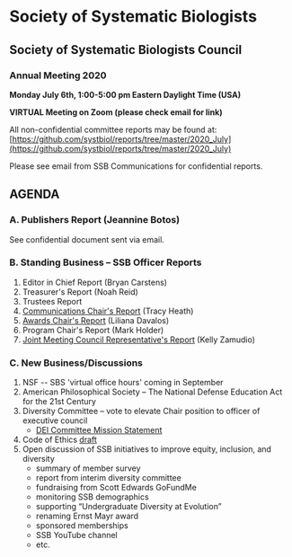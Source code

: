 # Society of Systematic Biologists

## Society of Systematic Biologists Council
### Annual Meeting 2020

**Monday July 6th, 1:00-5:00 pm Eastern Daylight Time (USA)**

**VIRTUAL Meeting on Zoom (please check email for link)**

All non-confidential committee reports may be found at: 
[https://github.com/systbiol/reports/tree/master/2020_July](https://github.com/systbiol/reports/tree/master/2020_July)

Please see email from SSB Communications for confidential reports. 

## AGENDA

### A. Publishers Report (Jeannine Botos)

See confidential document sent via email.

### B. Standing Business – SSB Officer Reports

1.	Editor in Chief Report (Bryan Carstens)
2.	Treasurer's Report (Noah Reid)
3.	Trustees Report
4.	[Communications Chair's Report](https://github.com/systbiol/reports/blob/master/2020_July/SSB_CouncilMtg-Jul2020_CommsReport.md) (Tracy Heath)
5.	[Awards Chair's Report](https://github.com/systbiol/reports/blob/master/2020_July/awards-report-July2020.pdf) (Liliana Davalos)
6.	Program Chair's Report (Mark Holder)
7.	[Joint Meeting Council Representative's Report](https://github.com/systbiol/reports/blob/master/2020_July/SSB_JMCReport_2020.pdf) (Kelly Zamudio)

### C. New Business/Discussions

1. NSF -- SBS 'virtual office hours' coming in September
2. American Philosophical Society – The National Defense Education Act for the 21st Century
3. Diversity Committee – vote to elevate Chair position to officer of executive council
	* [DEI Committee Mission Statement](https://github.com/systbiol/reports/blob/master/2020_July/Proposal_SSB%20Diversity%20Committee.pdf)
4. Code of Ethics [draft](https://github.com/systbiol/reports/blob/master/2020_July/SSE_COE_FullDraft_20200610-comments.pdf)
5. Open discussion of SSB initiatives to improve equity, inclusion, and diversity
	* summary of member survey
	* report from interim diversity committee
	* fundraising from Scott Edwards GoFundMe
	* monitoring SSB demographics
	* supporting “Undergraduate Diversity at Evolution”
	* renaming Ernst Mayr award
	* sponsored memberships
	* SSB YouTube channel
	* etc.


